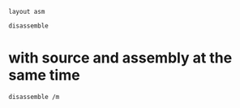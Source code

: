 ```
layout asm
```

```
disassemble
```

# with source and assembly at the same time
```
disassemble /m
```
